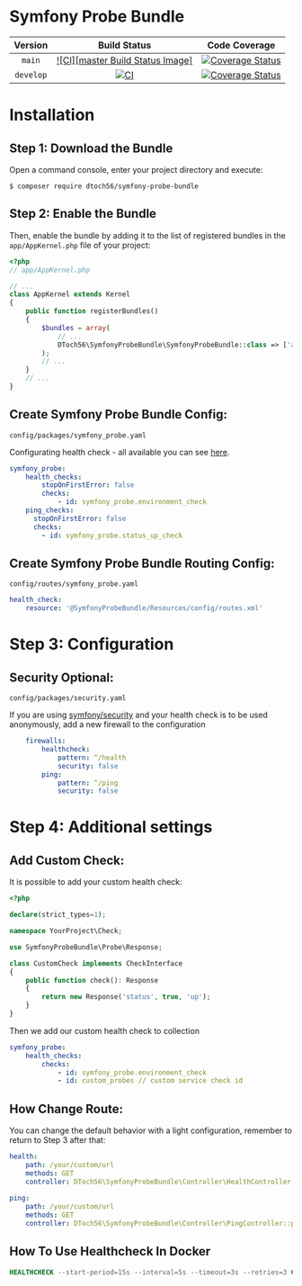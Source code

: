 Symfony Probe Bundle
=================================

|  Version  |                       Build Status                        |                              Code Coverage                               |
|:---------:|:---------------------------------------------------------:|:------------------------------------------------------------------------:|
|  `main`   |   [![CI][master Build Status Image]][main Build Status]   |    [![Coverage Status][main Code Coverage Image]][main Code Coverage]    |
| `develop` | [![CI][develop Build Status Image]][develop Build Status] | [![Coverage Status][develop Code Coverage Image]][develop Code Coverage] |

Installation
============

Step 1: Download the Bundle
----------------------------------
Open a command console, enter your project directory and execute:

```console
$ composer require dtoch56/symfony-probe-bundle
```

Step 2: Enable the Bundle
----------------------------------
Then, enable the bundle by adding it to the list of registered bundles
in the `app/AppKernel.php` file of your project:

```php
<?php
// app/AppKernel.php

// ...
class AppKernel extends Kernel
{
    public function registerBundles()
    {
        $bundles = array(
            // ...
            DToch56\SymfonyProbeBundle\SymfonyProbeBundle::class => ['all' => true],
        );
        // ...
    }
    // ...
}
```

Create Symfony Probe Bundle Config:
----------------------------------
`config/packages/symfony_probe.yaml`

Configurating health check - all available you can see [here](https://github.com/dtoch56/symfony-probe-bundle/tree/master/src/Check).

```yaml
symfony_probe:
    health_checks:
        stopOnFirstError: false
        checks:
            - id: symfony_probe.environment_check
    ping_checks:
      stopOnFirstError: false
      checks:
        - id: symfony_probe.status_up_check
```

Create Symfony Probe Bundle Routing Config:
----------------------------------
`config/routes/symfony_probe.yaml`

```yaml
health_check:
    resource: '@SymfonyProbeBundle/Resources/config/routes.xml'
```

Step 3: Configuration
=============

Security Optional:
----------------------------------
`config/packages/security.yaml`

If you are using [symfony/security](https://symfony.com/doc/current/security.html) and your health check is to be used anonymously, add a new firewall to the configuration

```yaml
    firewalls:
        healthcheck:
            pattern: ^/health
            security: false
        ping:
            pattern: ^/ping
            security: false
```

Step 4: Additional settings
=============

Add Custom Check:
----------------------------------
It is possible to add your custom health check:

```php
<?php

declare(strict_types=1);

namespace YourProject\Check;

use SymfonyProbeBundle\Probe\Response;

class CustomCheck implements CheckInterface
{
    public function check(): Response
    {
        return new Response('status', true, 'up');
    }
}
```

Then we add our custom health check to collection

```yaml
symfony_probe:
    health_checks:
        checks:
            - id: symfony_probe.environment_check
            - id: custom_probes // custom service check id
```

How Change Route:
----------------------------------
You can change the default behavior with a light configuration, remember to return to Step 3 after that:
```yaml
health:
    path: /your/custom/url
    methods: GET
    controller: DToch56\SymfonyProbeBundle\Controller\HealthController::healthCheckAction
    
ping:
    path: /your/custom/url
    methods: GET
    controller: DToch56\SymfonyProbeBundle\Controller\PingController::pingAction

```

How To Use Healthcheck In Docker
----------------------------------
```dockerfile
HEALTHCHECK --start-period=15s --interval=5s --timeout=3s --retries=3 CMD curl -sS {{your host}}/health || exit 1
```

[main Build Status]: https://github.com/dtoch56/symfony-probe-bundle/actions?query=workflow%3ACI+branch%3Amaster
[main Build Status Image]: https://github.com/dtoch56/symfony-probe-bundle/workflows/CI/badge.svg?branch=master
[develop Build Status]: https://github.com/dtoch56/symfony-probe-bundle/actions?query=workflow%3ACI+branch%3Adevelop
[develop Build Status Image]: https://github.com/dtoch56/symfony-probe-bundle/workflows/CI/badge.svg?branch=develop
[main Code Coverage]: https://codecov.io/gh/dtoch56/symfony-probe-bundle/branch/master
[main Code Coverage Image]: https://img.shields.io/codecov/c/github/dtoch56/symfony-probe-bundle/master?logo=codecov
[develop Code Coverage]: https://codecov.io/gh/dtoch56/symfony-probe-bundle/branch/develop
[develop Code Coverage Image]: https://img.shields.io/codecov/c/github/dtoch56/symfony-probe-bundle/develop?logo=codecov
